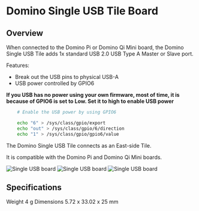 Domino Single USB Tile Board
=========================

Overview
----------------
When connected to the Domino Pi or Domino Qi Mini board, the Domino Single USB Tile adds 1x standard USB 2.0 USB Type A Master or Slave port. 

Features:

* Break out the USB pins to physical USB-A
* USB power controlled by GPIO6

**If you USB has no power using your own firmware, most of time, it is because of GPIO6 is set to Low. Set it to high to enable USB power**

```bash
	# Enable the USB power by using GPIO6

	echo "6" > /sys/class/gpio/export
	echo "out" > /sys/class/gpio/6/direction
	echo "1" > /sys/class/gpio/gpio6/value
```


The Domino Single USB Tile connects as an East-side Tile.

It is compatible with the Domino Pi and Domino Qi Mini boards.


![Single USB board ](https://static.gl-inet.com/docs/en/2.x/domino/pi/src/single_usb1.jpg)
![Single USB board ](https://static.gl-inet.com/docs/en/2.x/domino/pi/src/single_usb2.jpg)
![Single USB board ](https://static.gl-inet.com/docs/en/2.x/domino/pi/src/single_usb3.jpg)


Specifications
--------------------

Weight 4 g 
Dimensions 5.72 x 33.02 x 25 mm